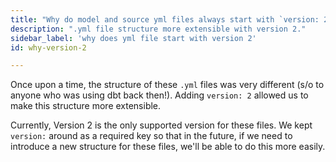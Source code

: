 ```yaml
---
title: "Why do model and source yml files always start with `version: 2`?"
description: ".yml file structure more extensible with version 2."
sidebar_label: 'why does yml file start with version 2'
id: why-version-2

---
```


Once upon a time, the structure of these `.yml` files was very different (s/o to anyone who was using dbt back then!). Adding `version: 2` allowed us to make this structure more extensible.

Currently, Version 2 is the only supported version for these files. We kept `version:` around as a required key so that in the future, if we need to introduce a new structure for these files, we'll be able to do this more easily.
